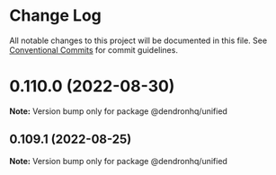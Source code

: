 # Change Log

All notable changes to this project will be documented in this file.
See [Conventional Commits](https://conventionalcommits.org) for commit guidelines.

# 0.110.0 (2022-08-30)

**Note:** Version bump only for package @dendronhq/unified





## 0.109.1 (2022-08-25)

**Note:** Version bump only for package @dendronhq/unified

